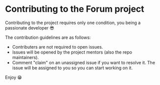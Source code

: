 # Contributing to the Forum project

Contributing to the project requires only one condition, you being a passionate developer 😎

The contribution guidelines are as follows:

- Contributers are not required to open issues.
- Issues will be opened by the project mentors (also the repo maintainers).
- Comment "claim" on an unassigned issue if you want to resolve it. The issue will be assigned to you so you can start working on it.


Enjoy 😁